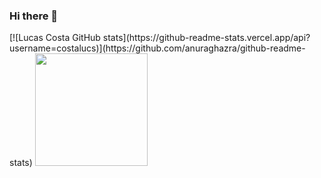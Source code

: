 ### Hi there 👋

<div>
  [![Lucas Costa GitHub stats](https://github-readme-stats.vercel.app/api?username=costalucs)](https://github.com/anuraghazra/github-readme-stats)
      <img height='180cm' src='https://github-readme-stats.vercel.app/api/top-langs/?username=costalucs&count_private=true&layout=compact&theme=dracula'>  

  
</div>
  



<!--
**costalucs/costalucs** is a ✨ _special_ ✨ repository because its `README.md` (this file) appears on your GitHub profile.

Here are some ideas to get you started:

- 🔭 I’m currently working on ...
- 🌱 I’m currently learning ...
- 👯 I’m looking to collaborate on ...
- 🤔 I’m looking for help with ...
- 💬 Ask me about ...
- 📫 How to reach me: ...
- 😄 Pronouns: ...
- ⚡ Fun fact: ...
-->
